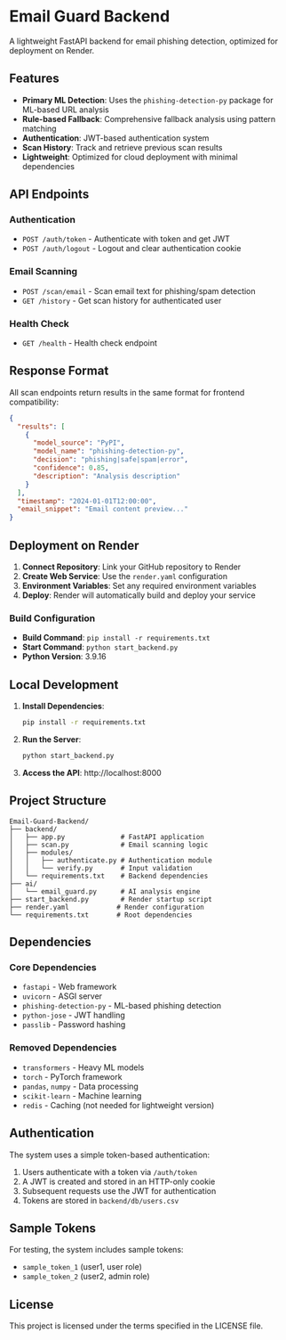 # Email Guard Backend

A lightweight FastAPI backend for email phishing detection, optimized for deployment on Render.

## Features

- **Primary ML Detection**: Uses the `phishing-detection-py` package for ML-based URL analysis
- **Rule-based Fallback**: Comprehensive fallback analysis using pattern matching
- **Authentication**: JWT-based authentication system
- **Scan History**: Track and retrieve previous scan results
- **Lightweight**: Optimized for cloud deployment with minimal dependencies

## API Endpoints

### Authentication
- `POST /auth/token` - Authenticate with token and get JWT
- `POST /auth/logout` - Logout and clear authentication cookie

### Email Scanning
- `POST /scan/email` - Scan email text for phishing/spam detection
- `GET /history` - Get scan history for authenticated user

### Health Check
- `GET /health` - Health check endpoint

## Response Format

All scan endpoints return results in the same format for frontend compatibility:

```json
{
  "results": [
    {
      "model_source": "PyPI",
      "model_name": "phishing-detection-py",
      "decision": "phishing|safe|spam|error",
      "confidence": 0.85,
      "description": "Analysis description"
    }
  ],
  "timestamp": "2024-01-01T12:00:00",
  "email_snippet": "Email content preview..."
}
```

## Deployment on Render

1. **Connect Repository**: Link your GitHub repository to Render
2. **Create Web Service**: Use the `render.yaml` configuration
3. **Environment Variables**: Set any required environment variables
4. **Deploy**: Render will automatically build and deploy your service

### Build Configuration
- **Build Command**: `pip install -r requirements.txt`
- **Start Command**: `python start_backend.py`
- **Python Version**: 3.9.16

## Local Development

1. **Install Dependencies**:
   ```bash
   pip install -r requirements.txt
   ```

2. **Run the Server**:
   ```bash
   python start_backend.py
   ```

3. **Access the API**: http://localhost:8000

## Project Structure

```
Email-Guard-Backend/
├── backend/
│   ├── app.py              # FastAPI application
│   ├── scan.py             # Email scanning logic
│   ├── modules/
│   │   ├── authenticate.py # Authentication module
│   │   └── verify.py       # Input validation
│   └── requirements.txt    # Backend dependencies
├── ai/
│   └── email_guard.py      # AI analysis engine
├── start_backend.py        # Render startup script
├── render.yaml            # Render configuration
└── requirements.txt       # Root dependencies
```

## Dependencies

### Core Dependencies
- `fastapi` - Web framework
- `uvicorn` - ASGI server
- `phishing-detection-py` - ML-based phishing detection
- `python-jose` - JWT handling
- `passlib` - Password hashing

### Removed Dependencies
- `transformers` - Heavy ML models
- `torch` - PyTorch framework
- `pandas`, `numpy` - Data processing
- `scikit-learn` - Machine learning
- `redis` - Caching (not needed for lightweight version)

## Authentication

The system uses a simple token-based authentication:

1. Users authenticate with a token via `/auth/token`
2. A JWT is created and stored in an HTTP-only cookie
3. Subsequent requests use the JWT for authentication
4. Tokens are stored in `backend/db/users.csv`

## Sample Tokens

For testing, the system includes sample tokens:
- `sample_token_1` (user1, user role)
- `sample_token_2` (user2, admin role)

## License

This project is licensed under the terms specified in the LICENSE file. 